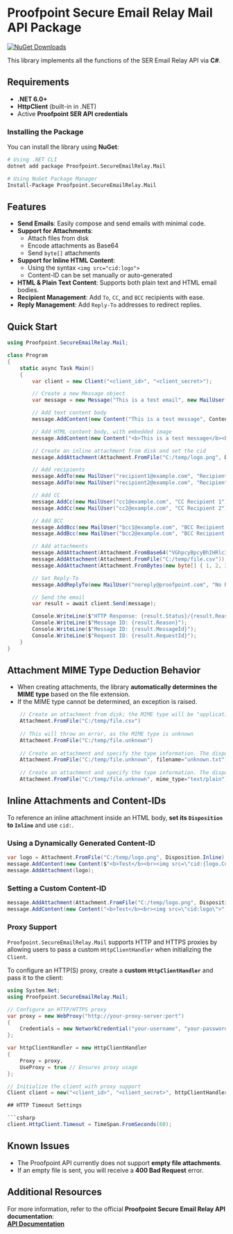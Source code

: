 # Proofpoint Secure Email Relay Mail API Package
[![NuGet Downloads](https://img.shields.io/nuget/dt/Proofpoint.SecureEmailRelay.Mail.svg)](https://www.nuget.org/packages/Proofpoint.SecureEmailRelay.Mail)  

This library implements all the functions of the SER Email Relay API via **C#**.

## Requirements

- **.NET 6.0+**
- **HttpClient** (built-in in .NET)
- Active **Proofpoint SER API credentials**

### Installing the Package

You can install the library using **NuGet**:

```bash
# Using .NET CLI
dotnet add package Proofpoint.SecureEmailRelay.Mail

# Using NuGet Package Manager
Install-Package Proofpoint.SecureEmailRelay.Mail
```

## Features

- **Send Emails**: Easily compose and send emails with minimal code.
- **Support for Attachments**:
    - Attach files from disk
    - Encode attachments as Base64
    - Send `byte[]` attachments
- **Support for Inline HTML Content**:
    - Using the syntax `<img src="cid:logo">`
    - Content-ID can be set manually or auto-generated
- **HTML & Plain Text Content**: Supports both plain text and HTML email bodies.
- **Recipient Management**: Add `To`, `CC`, and `BCC` recipients with ease.
- **Reply Management**: Add `Reply-To` addresses to redirect replies.

## Quick Start

```csharp
using Proofpoint.SecureEmailRelay.Mail;

class Program
{
    static async Task Main()
    {
        var client = new Client("<client_id>", "<client_secret>");

        // Create a new Message object
        var message = new Message("This is a test email", new MailUser("sender@example.com", "Joe Sender"));

        // Add text content body
        message.AddContent(new Content("This is a test message", ContentType.Text));

        // Add HTML content body, with embedded image
        message.AddContent(new Content("<b>This is a test message</b><br><img src=\"cid:logo\">", ContentType.Html));

        // Create an inline attachment from disk and set the cid
        message.AddAttachment(Attachment.FromFile("C:/temp/logo.png", Disposition.Inline, "logo"));

        // Add recipients
        message.AddTo(new MailUser("recipient1@example.com", "Recipient 1"));
        message.AddTo(new MailUser("recipient2@example.com", "Recipient 2"));

        // Add CC
        message.AddCc(new MailUser("cc1@example.com", "CC Recipient 1"));
        message.AddCc(new MailUser("cc2@example.com", "CC Recipient 2"));

        // Add BCC
        message.AddBcc(new MailUser("bcc1@example.com", "BCC Recipient 1"));
        message.AddBcc(new MailUser("bcc2@example.com", "BCC Recipient 2"));

        // Add attachments
        message.AddAttachment(Attachment.FromBase64("VGhpcyBpcyBhIHRlc3Qh", "test.txt"));
        message.AddAttachment(Attachment.FromFile("C:/temp/file.csv"));
        message.AddAttachment(Attachment.FromBytes(new byte[] { 1, 2, 3 }, "bytes.txt", "text/plain"));

        // Set Reply-To
        message.AddReplyTo(new MailUser("noreply@proofpoint.com", "No Reply"));

        // Send the email
        var result = await client.Send(message);

        Console.WriteLine($"HTTP Response: {result.Status}/{result.Reason}");
        Console.WriteLine($"Message ID: {result.Reason}");
        Console.WriteLine($"Message ID: {result.MessageId}");
        Console.WriteLine($"Request ID: {result.RequestId}");
    }
}
```

## Attachment MIME Type Deduction Behavior

- When creating attachments, the library **automatically determines the MIME type** based on the file extension.
- If the MIME type cannot be determined, an exception is raised.

```csharp
    // Create an attachment from disk; the MIME type will be "application/vnd.ms-excel", and disposition will be "Disposition.Attachment"
    Attachment.FromFile("C:/temp/file.csv")
    
    // This will throw an error, as the MIME type is unknown
    Attachment.FromFile("C:/temp/file.unknown")
    
    // Create an attachment and specify the type information. The disposition will be "Disposition.Attachment", filename will be unknown.txt, and MIME type "text/plain"
    Attachment.FromFile("C:/temp/file.unknown", filename="unknown.txt")
    
    // Create an attachment and specify the type information. The disposition will be "Disposition.Attachment", filename will be file.unknown, and MIME type "text/plain"
    Attachment.FromFile("C:/temp/file.unknown", mime_type="text/plain")
```

## Inline Attachments and Content-IDs

To reference an inline attachment inside an HTML body, **set its `Disposition` to `Inline`** and use `cid:`.

### Using a Dynamically Generated Content-ID
```csharp
var logo = Attachment.FromFile("C:/temp/logo.png", Disposition.Inline);
message.AddContent(new Content($"<b>Test</b><br><img src=\"cid:{logo.ContentId}\">", ContentType.Html));
message.AddAttachment(logo);
```

### Setting a Custom Content-ID
```csharp
message.AddAttachment(Attachment.FromFile("C:/temp/logo.png", Disposition.Inline, "logo"));
message.AddContent(new Content("<b>Test</b><br><img src=\"cid:logo\">", ContentType.Html));
```

### Proxy Support

`Proofpoint.SecureEmailRelay.Mail` supports HTTP and HTTPS proxies by allowing users to pass a custom `HttpClientHandler` when initializing the `Client`.

To configure an HTTP(S) proxy, create a **custom `HttpClientHandler`** and pass it to the client:

```csharp
using System.Net;
using Proofpoint.SecureEmailRelay.Mail;

// Configure an HTTP/HTTPS proxy
var proxy = new WebProxy("http://your-proxy-server:port")
{
    Credentials = new NetworkCredential("your-username", "your-password") // Optional authentication
};

var httpClientHandler = new HttpClientHandler
{
    Proxy = proxy,
    UseProxy = true // Ensures proxy usage
};

// Initialize the client with proxy support
Client client = new("<client_id>", "<client_secret>", httpClientHandler);

## HTTP Timeout Settings

```csharp
client.HttpClient.Timeout = TimeSpan.FromSeconds(60);
```

## Known Issues
- The Proofpoint API currently does not support **empty file attachments**.
- If an empty file is sent, you will receive a **400 Bad Request** error.

## Additional Resources
For more information, refer to the official **Proofpoint Secure Email Relay API documentation**:  
[**API Documentation**](https://api-docs.ser.proofpoint.com/docs/email-submission)

